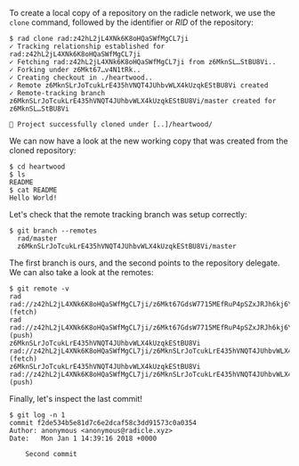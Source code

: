 To create a local copy of a repository on the radicle network, we use the
`clone` command, followed by the identifier or *RID* of the repository:

```
$ rad clone rad:z42hL2jL4XNk6K8oHQaSWfMgCL7ji
✓ Tracking relationship established for rad:z42hL2jL4XNk6K8oHQaSWfMgCL7ji
✓ Fetching rad:z42hL2jL4XNk6K8oHQaSWfMgCL7ji from z6MknSL…StBU8Vi..
✓ Forking under z6Mkt67…v4N1tRk..
✓ Creating checkout in ./heartwood..
✓ Remote z6MknSLrJoTcukLrE435hVNQT4JUhbvWLX4kUzqkEStBU8Vi created
✓ Remote-tracking branch z6MknSLrJoTcukLrE435hVNQT4JUhbvWLX4kUzqkEStBU8Vi/master created for z6MknSL…StBU8Vi

🌱 Project successfully cloned under [..]/heartwood/

```

We can now have a look at the new working copy that was created from the cloned
repository:

```
$ cd heartwood
$ ls
README
$ cat README
Hello World!
```

Let's check that the remote tracking branch was setup correctly:

```
$ git branch --remotes
  rad/master
  z6MknSLrJoTcukLrE435hVNQT4JUhbvWLX4kUzqkEStBU8Vi/master
```

The first branch is ours, and the second points to the repository delegate.
We can also take a look at the remotes:

```
$ git remote -v
rad	rad://z42hL2jL4XNk6K8oHQaSWfMgCL7ji/z6Mkt67GdsW7715MEfRuP4pSZxJRJh6kj6Y48WRqVv4N1tRk (fetch)
rad	rad://z42hL2jL4XNk6K8oHQaSWfMgCL7ji/z6Mkt67GdsW7715MEfRuP4pSZxJRJh6kj6Y48WRqVv4N1tRk (push)
z6MknSLrJoTcukLrE435hVNQT4JUhbvWLX4kUzqkEStBU8Vi	rad://z42hL2jL4XNk6K8oHQaSWfMgCL7ji/z6MknSLrJoTcukLrE435hVNQT4JUhbvWLX4kUzqkEStBU8Vi (fetch)
z6MknSLrJoTcukLrE435hVNQT4JUhbvWLX4kUzqkEStBU8Vi	rad://z42hL2jL4XNk6K8oHQaSWfMgCL7ji/z6MknSLrJoTcukLrE435hVNQT4JUhbvWLX4kUzqkEStBU8Vi (push)
```

Finally, let's inspect the last commit!

```
$ git log -n 1
commit f2de534b5e81d7c6e2dcaf58c3dd91573c0a0354
Author: anonymous <anonymous@radicle.xyz>
Date:   Mon Jan 1 14:39:16 2018 +0000

    Second commit
```

